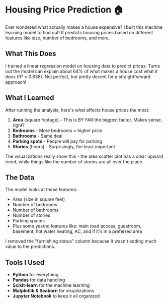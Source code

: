 # Housing Price Prediction 🏠

Ever wondered what actually makes a house expensive? I built this machine learning model to find out! It predicts housing prices based on different features like size, number of bedrooms, and more.

## What This Does

I trained a linear regression model on housing data to predict prices. Turns out the model can explain about 64% of what makes a house cost what it does (R² = 0.636). Not perfect, but pretty decent for a straightforward approach!

## What I Learned

After running the analysis, here's what affects house prices the most:

1. **Area** (square footage) - This is BY FAR the biggest factor. Makes sense, right?
2. **Bedrooms** - More bedrooms = higher price
3. **Bathrooms** - Same deal
4. **Parking spots** - People will pay for parking
5. **Stories** (floors) - Surprisingly, the least important

The visualizations really show this - the area scatter plot has a clear upward trend, while things like the number of stories are all over the place.

## The Data

The model looks at these features:
- Area (size in square feet)
- Number of bedrooms
- Number of bathrooms  
- Number of stories
- Parking spaces
- Plus some yes/no features like: main road access, guestroom, basement, hot water heating, AC, and if it's in a preferred area

I removed the "furnishing status" column because it wasn't adding much value to the predictions.

## Tools I Used

- **Python** for everything
- **Pandas** for data handling
- **Scikit-learn** for the machine learning
- **Matplotlib & Seaborn** for visualizations
- **Jupyter Notebook** to keep it all organized
